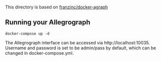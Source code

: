This directory is based on [franzinc/docker-agraph](https://github.com/franzinc/docker-agraph)

## Running your Allegrograph

    docker-compose up -d

The Allegrograph interface can be accessed via http://localhost:10035.
Username and password is set to be admin/pass by default, which can be changed in docker-compose.yml.
